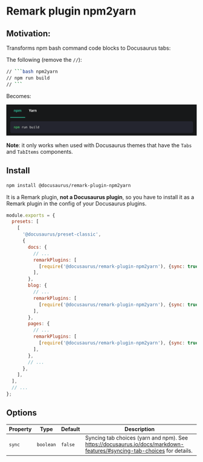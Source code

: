 # Remark plugin npm2yarn

## Motivation:

Transforms npm bash command code blocks to Docusaurus tabs:

The following (remove the `//`):

````bash
// ```bash npm2yarn
// npm run build
// ```
````

Becomes:

![npm2yarn tabs example](./example.png)

**Note**: it only works when used with Docusaurus themes that have the `Tabs` and `TabItems` components.

## Install

```bash
npm install @docusaurus/remark-plugin-npm2yarn
```

It is a Remark plugin, **not a Docusaurus plugin**, so you have to install it as a Remark plugin in the config of your Docusaurus plugins.

```js
module.exports = {
  presets: [
    [
      '@docusaurus/preset-classic',
      {
        docs: {
          // ...
          remarkPlugins: [
            [require('@docusaurus/remark-plugin-npm2yarn'), {sync: true}],
          ],
        },
        blog: {
          // ...
          remarkPlugins: [
            [require('@docusaurus/remark-plugin-npm2yarn'), {sync: true}],
          ],
        },
        pages: {
          // ...
          remarkPlugins: [
            [require('@docusaurus/remark-plugin-npm2yarn'), {sync: true}],
          ],
        },
        // ...
      },
    ],
  ],
  // ...
};
```

## Options

| Property | Type | Default | Description |
| --- | --- | --- | --- |
| `sync` | `boolean` | `false` | Syncing tab choices (yarn and npm). See https://docusaurus.io/docs/markdown-features/#syncing-tab-choices for details. |
